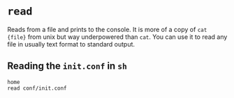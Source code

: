 # `read`

Reads from a file and prints to the console. It is more of
a copy of `cat {file}` from unix but way underpowered than
`cat`. You can use it to read any file in usually text format
to standard output.

## Reading the `init.conf` in `sh`

```
home
read conf/init.conf
```